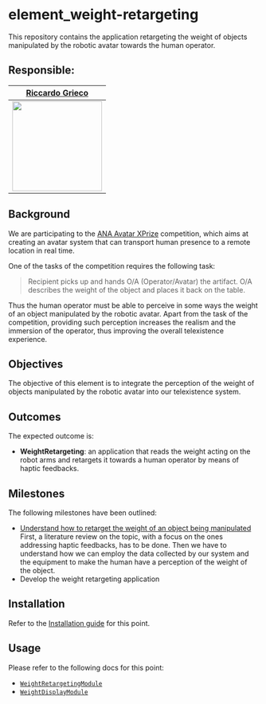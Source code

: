 # element_weight-retargeting

This repository contains the application retargeting the weight of objects manipulated by the robotic avatar towards the human operator.

## Responsible:
|     [Riccardo Grieco](https://github.com/RiccardoGrieco)|
|-----------------------------------------------------------| 
|<img src="https://github.com/RiccardoGrieco.png" width="180">|

## Background
We are participating to the [ANA Avatar XPrize](https://www.xprize.org/prizes/avatar) competition, which aims at creating an avatar system that can transport human presence to a remote location in real time. 

One of the tasks of the competition requires the following task:
>Recipient picks up and hands O/A (Operator/Avatar) the artifact. O/A describes the weight of
the object and places it back on the table.

Thus the human operator must be able to perceive in some ways the weight of an object manipulated by the robotic avatar. Apart from the task of the competition, providing such perception increases the realism and the immersion of the operator, thus improving the overall telexistence experience.


## Objectives 
The objective of this element is to integrate the perception of the weight of objects manipulated by the robotic avatar into our telexistence system.

## Outcomes
The expected outcome is:
- **WeightRetargeting**: an application that reads the weight acting on the robot arms and retargets it towards a human operator by means of haptic feedbacks.

## Milestones
The following milestones have been outlined:

- [Understand how to retarget the weight of an object being manipulated](https://github.com/ami-iit/component_ANA-Avatar-XPRIZE/issues/233)  
  First, a literature review on the topic, with a focus on the ones addressing haptic feedbacks, has to be done. Then we have to understand how we can employ the data collected by our system and the equipment to make the human have a perception of the weight of the object. 
- Develop the weight retargeting application

## Installation

Refer to the [Installation guide](Installation.md) for this point.

## Usage

Please refer to the following docs for this point:

- [`WeightRetargetingModule`](src/WeightRetargeting/README.md)
- [`WeightDisplayModule`](src/WeightDisplay/README.md)
